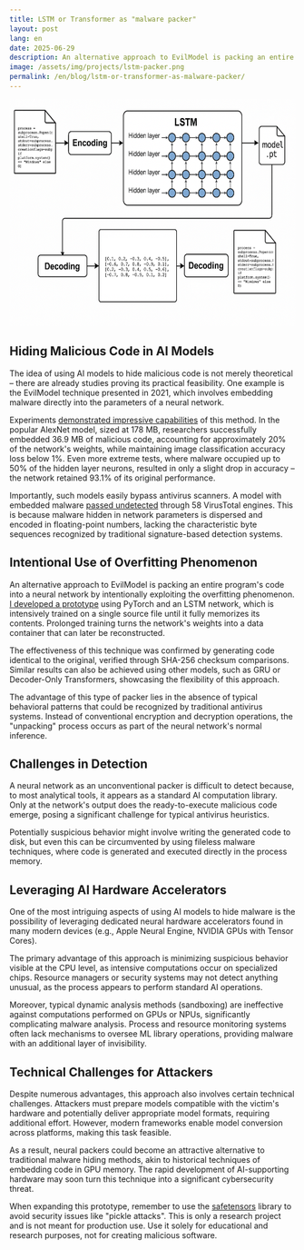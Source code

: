 ```yaml
---
title: LSTM or Transformer as "malware packer"
layout: post
lang: en
date: 2025-06-29
description: An alternative approach to EvilModel is packing an entire program's code into a neural network by intentionally exploiting the overfitting phenomenon.
image: /assets/img/projects/lstm-packer.png
permalink: /en/blog/lstm-or-transformer-as-malware-packer/
---
```


<img class="post-image" width="600" height="400" src="/assets/img/projects/lstm-packer.png" alt="LSTM or Transformer as malware packer">

## Hiding Malicious Code in AI Models

The idea of using AI models to hide malicious code is not merely theoretical – there are already studies proving its practical feasibility. One example is the EvilModel technique presented in 2021, which involves embedding malware directly into the parameters of a neural network.

Experiments [demonstrated impressive capabilities](https://ar5iv.labs.arxiv.org/html/2107.08590) of this method. In the popular AlexNet model, sized at 178 MB, researchers successfully embedded 36.9 MB of malicious code, accounting for approximately 20% of the network's weights, while maintaining image classification accuracy loss below 1%. Even more extreme tests, where malware occupied up to 50% of the hidden layer neurons, resulted in only a slight drop in accuracy – the network retained 93.1% of its original performance.

Importantly, such models easily bypass antivirus scanners. A model with embedded malware [passed undetected](https://stareintothelightsmypretties.jore.cc/news/n0385327/) through 58 VirusTotal engines. This is because malware hidden in network parameters is dispersed and encoded in floating-point numbers, lacking the characteristic byte sequences recognized by traditional signature-based detection systems.

## Intentional Use of Overfitting Phenomenon

An alternative approach to EvilModel is packing an entire program's code into a neural network by intentionally exploiting the overfitting phenomenon. [I developed a prototype](https://github.com/piotrmaciejbednarski/lstm-memorizer) using PyTorch and an LSTM network, which is intensively trained on a single source file until it fully memorizes its contents. Prolonged training turns the network's weights into a data container that can later be reconstructed.

The effectiveness of this technique was confirmed by generating code identical to the original, verified through SHA-256 checksum comparisons. Similar results can also be achieved using other models, such as GRU or Decoder-Only Transformers, showcasing the flexibility of this approach.

The advantage of this type of packer lies in the absence of typical behavioral patterns that could be recognized by traditional antivirus systems. Instead of conventional encryption and decryption operations, the "unpacking" process occurs as part of the neural network's normal inference.

## Challenges in Detection

A neural network as an unconventional packer is difficult to detect because, to most analytical tools, it appears as a standard AI computation library. Only at the network's output does the ready-to-execute malicious code emerge, posing a significant challenge for typical antivirus heuristics.

Potentially suspicious behavior might involve writing the generated code to disk, but even this can be circumvented by using fileless malware techniques, where code is generated and executed directly in the process memory.

## Leveraging AI Hardware Accelerators

One of the most intriguing aspects of using AI models to hide malware is the possibility of leveraging dedicated neural hardware accelerators found in many modern devices (e.g., Apple Neural Engine, NVIDIA GPUs with Tensor Cores).

The primary advantage of this approach is minimizing suspicious behavior visible at the CPU level, as intensive computations occur on specialized chips. Resource managers or security systems may not detect anything unusual, as the process appears to perform standard AI operations.

Moreover, typical dynamic analysis methods (sandboxing) are ineffective against computations performed on GPUs or NPUs, significantly complicating malware analysis. Process and resource monitoring systems often lack mechanisms to oversee ML library operations, providing malware with an additional layer of invisibility.

## Technical Challenges for Attackers

Despite numerous advantages, this approach also involves certain technical challenges. Attackers must prepare models compatible with the victim's hardware and potentially deliver appropriate model formats, requiring additional effort. However, modern frameworks enable model conversion across platforms, making this task feasible.

As a result, neural packers could become an attractive alternative to traditional malware hiding methods, akin to historical techniques of embedding code in GPU memory. The rapid development of AI-supporting hardware may soon turn this technique into a significant cybersecurity threat.

When expanding this prototype, remember to use the [safetensors](https://github.com/huggingface/safetensors) library to avoid security issues like "pickle attacks". This is only a research project and is not meant for production use. Use it solely for educational and research purposes, not for creating malicious software.